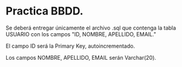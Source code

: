 # Practica BBDD.

Se deberá entregar únicamente el archivo .sql que contenga la tabla USUARIO con los campos "ID, NOMBRE, APELLIDO, EMAIL."

El campo ID será la Primary Key, autoincrementado.

Los campos NOMBRE, APELLIDO, EMAIL serán Varchar(20).
